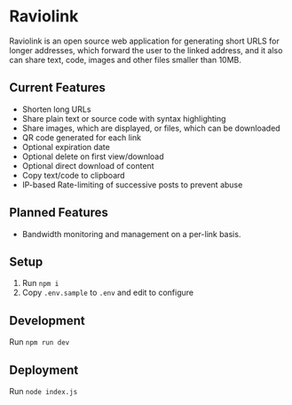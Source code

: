 # Raviolink

Raviolink is an open source web application for generating short URLS for longer addresses, which forward the user to the linked address, and it also can share text, code, images and other files smaller than 10MB.

## Current Features

* Shorten long URLs
* Share plain text or source code with syntax highlighting
* Share images, which are displayed, or files, which can be downloaded
* QR code generated for each link
* Optional expiration date
* Optional delete on first view/download
* Optional direct download of content
* Copy text/code to clipboard
* IP-based Rate-limiting of successive posts to prevent abuse

## Planned Features

* Bandwidth monitoring and management on a per-link basis.

## Setup

1. Run `npm i`
2. Copy `.env.sample` to `.env` and edit to configure

## Development

Run `npm run dev`

## Deployment

Run `node index.js`
